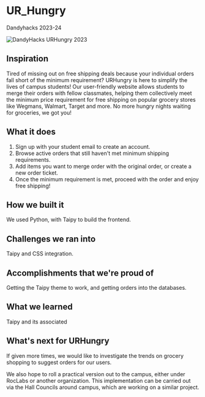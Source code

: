 # UR_Hungry
Dandyhacks 2023-24

![DandyHacks URHungry 2023](https://github.com/javac0f/URHungry/assets/72944083/ec5ba4b4-6c69-452b-b1e6-258da7060853)

## Inspiration

Tired of missing out on free shipping deals because your individual orders fall short of the minimum requirement? URHungry is here to simplify the lives of campus students! Our user-friendly website allows students to merge their orders with fellow classmates, helping them collectively meet the minimum price requirement for free shipping on popular grocery stores like Wegmans, Walmart, Target and more. No more hungry nights waiting for groceries, we got you! 

## What it does
1. Sign up with your student email to create an account.
2. Browse active orders that still haven't met minimum shipping requirements.
3. Add items you want to merge order with the original order, or create a new order ticket.
4. Once the minimum requirement is met, proceed with the order and enjoy free shipping!


## How we built it
We used Python, with Taipy to build the frontend.

## Challenges we ran into
Taipy and CSS integration. 

## Accomplishments that we're proud of
Getting the Taipy theme to work, and getting orders into the databases. 

## What we learned
Taipy and its associated 

## What's next for URHungry
If given more times, we would like to investigate the trends on grocery shopping to suggest orders for our users.

We also hope to roll a practical version out to the campus, either under RocLabs or another organization. This implementation can be carried out via the Hall Councils around campus, which are working on a similar project.

